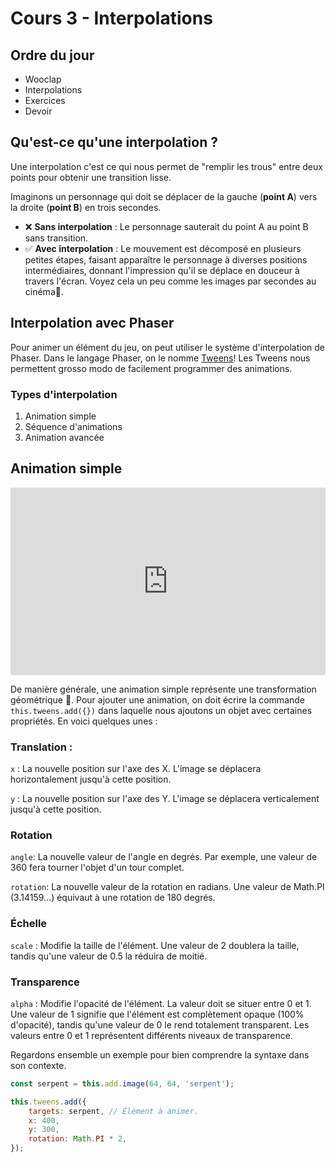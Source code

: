 # Cours 3 - Interpolations

## Ordre du jour

* Wooclap
* Interpolations
* Exercices
* Devoir

## Qu'est-ce qu'une interpolation ?

Une interpolation c'est ce qui nous permet de "remplir les trous" entre deux points pour obtenir une transition lisse.

Imaginons un personnage qui doit se déplacer de la gauche (**point A**) vers la droite (**point B**) en trois secondes.

* ❌ **Sans interpolation** : Le personnage sauterait du point A au point B sans transition.
* ✅ **Avec interpolation** : Le mouvement est décomposé en plusieurs petites étapes, faisant apparaître le personnage à diverses positions intermédiaires, donnant l'impression qu'il se déplace en douceur à travers l'écran. Voyez cela un peu comme les images par secondes au cinéma🍿.

## Interpolation avec Phaser

Pour animer un élément du jeu, on peut utiliser le système d'interpolation de Phaser. Dans le langage Phaser, on le nomme [Tweens](https://newdocs.phaser.io/docs/3.80.0/Phaser.Tweens)! Les Tweens nous permettent grosso modo de facilement programmer des animations.

### Types d'interpolation

1. Animation simple
1. Séquence d'animations
1. Animation avancée

## Animation simple

<iframe class="aspect-2-1" height="300" style="width: 100%;" scrolling="no" title="Tween" src="https://codepen.io/tim-momo/embed/YzbePoR?default-tab=result&theme-id=50173" frameborder="no" loading="lazy" allowtransparency="true" allowfullscreen="true">
  See the Pen <a href="https://codepen.io/tim-momo/pen/YzbePoR">
  Tween</a> by TIM Montmorency (<a href="https://codepen.io/tim-momo">@tim-momo</a>)
  on <a href="https://codepen.io">CodePen</a>.
</iframe>

De manière générale, une animation simple représente une transformation géométrique 📐. Pour ajouter une animation, on doit écrire la commande `this.tweens.add({})` dans laquelle nous ajoutons un objet avec certaines propriétés. En voici quelques unes : 

### Translation : 

`x` : La nouvelle position sur l'axe des X. L'image se déplacera horizontalement jusqu'à cette position.

`y` : La nouvelle position sur l'axe des Y. L'image se déplacera verticalement jusqu'à cette position.

### Rotation

`angle`: La nouvelle valeur de l'angle en degrés. Par exemple, une valeur de 360 fera tourner l'objet d'un tour complet.

`rotation`: La nouvelle valeur de la rotation en radians. Une valeur de Math.PI (3.14159...) équivaut à une rotation de 180 degrés.

### Échelle

`scale` : Modifie la taille de l'élément. Une valeur de 2 doublera la taille, tandis qu'une valeur de 0.5 la réduira de moitié.

### Transparence

`alpha` : Modifie l'opacité de l'élément. La valeur doit se situer entre 0 et 1. Une valeur de 1 signifie que l'élément est complètement opaque (100% d'opacité), tandis qu'une valeur de 0 le rend totalement transparent. Les valeurs entre 0 et 1 représentent différents niveaux de transparence.

Regardons ensemble un exemple pour bien comprendre la syntaxe dans son contexte.

```js
const serpent = this.add.image(64, 64, 'serpent');

this.tweens.add({
    targets: serpent, // Élément à animer.
    x: 400,
    y: 300,
    rotation: Math.PI * 2,
});
```
